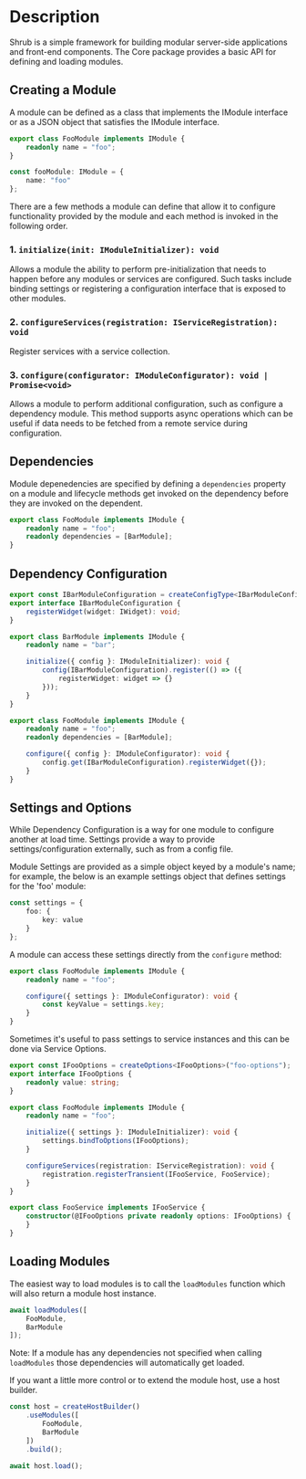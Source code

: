 # Description

Shrub is a simple framework for building modular server-side applications and front-end components. The Core package provides a basic API for defining and loading modules.

## Creating a Module

A module can be defined as a class that implements the IModule interface or as a JSON object that satisfies the IModule interface.

```typescript
export class FooModule implements IModule {
    readonly name = "foo";
}
```

```typescript
const fooModule: IModule = {
    name: "foo"
};
```

There are a few methods a module can define that allow it to configure functionality provided by the module and each method is invoked in the following order.

### 1. `initialize(init: IModuleInitializer): void`

Allows a module the ability to perform pre-initialization that needs to happen before any modules or services are configured. Such tasks include binding settings or registering a configuration interface that is exposed to other modules.

### 2. `configureServices(registration: IServiceRegistration): void`

Register services with a service collection.

### 3. `configure(configurator: IModuleConfigurator): void | Promise<void>`

Allows a module to perform additional configuration, such as configure a dependency module. This method supports async operations which can be useful if data needs to be fetched from a remote service during configuration.

## Dependencies

Module depenedencies are specified by defining a `dependencies` property on a module and lifecycle methods get invoked on the dependency before they are invoked on the dependent.

```typescript
export class FooModule implements IModule {
    readonly name = "foo";
    readonly dependencies = [BarModule];
}
```

## Dependency Configuration

```typescript
export const IBarModuleConfiguration = createConfigType<IBarModuleConfiguration>();
export interface IBarModuleConfiguration {
    registerWidget(widget: IWidget): void;
}

export class BarModule implements IModule {
    readonly name = "bar";

    initialize({ config }: IModuleInitializer): void {
        config(IBarModuleConfiguration).register(() => ({
            registerWidget: widget => {}
        }));
    }
}

export class FooModule implements IModule {
    readonly name = "foo";
    readonly dependencies = [BarModule];

    configure({ config }: IModuleConfigurator): void {
        config.get(IBarModuleConfiguration).registerWidget({});
    }
}
```

## Settings and Options

While Dependency Configuration is a way for one module to configure another at load time. Settings provide a way to provide settings/configuration externally, such as from a config file.

Module Settings are provided as a simple object keyed by a module's name; for example, the below is an example settings object that defines settings for the 'foo' module:

```typescript
const settings = {
    foo: {
        key: value
    }
};
```

A module can access these settings directly from the `configure` method:

```typescript
export class FooModule implements IModule {
    readonly name = "foo";

    configure({ settings }: IModuleConfigurator): void {
        const keyValue = settings.key;
    }
}
```

Sometimes it's useful to pass settings to service instances and this can be done via Service Options.

```typescript
export const IFooOptions = createOptions<IFooOptions>("foo-options");
export interface IFooOptions {
    readonly value: string;
}

export class FooModule implements IModule {
    readonly name = "foo";

    initialize({ settings }: IModuleInitializer): void {
        settings.bindToOptions(IFooOptions);
    }

    configureServices(registration: IServiceRegistration): void {
        registration.registerTransient(IFooService, FooService);
    }
}

export class FooService implements IFooService {
    constructor(@IFooOptions private readonly options: IFooOptions) {
    }
}
```

## Loading Modules

The easiest way to load modules is to call the `loadModules` function which will also return a module host instance.

```typescript
await loadModules([
    FooModule,
    BarModule
]);
```

Note: If a module has any dependencies not specified when calling `loadModules` those dependencies will automatically get loaded.

If you want a little more control or to extend the module host, use a host builder.

```typescript
const host = createHostBuilder()
    .useModules([
        FooModule,
        BarModule
    ])
    .build();

await host.load();
```
